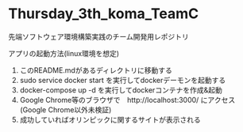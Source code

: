 # Thursday_3th_koma_TeamC
先端ソフトウェア環境構築実践のチーム開発用レポジトリ

アプリの起動方法(linux環境を想定)
1. このREADME.mdがあるディレクトリに移動する
2. sudo service docker start を実行してdockerデーモンを起動する
3. docker-compose up -d を実行してdockerコンテナを作成&起動
4. Google Chrome等のブラウザで　http://localhost:3000/ にアクセス(Google Chrome以外未検証)
5. 成功していればオリンピックに関するサイトが表示される